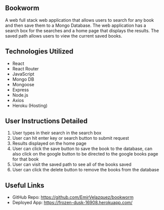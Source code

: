 ## Bookworm

A web full stack web application that allows users to search for any book and then save them to a Mongo Database. The web application has a search box for the searches and a home page that displays the results. The saved path allows users to view the current saved books.

## Technologies Utilized

- React
- React Router
- JavaScript
- Mongo DB
- Mongoose
- Express
- Node.js
- Axios
- Heroku (Hosting)

## User Instructions Detailed

1. User types in their search in the search box
2. User can hit enter key or search button to submit request
3. Results displayed on the home page
4. User can click the save button to save the book to the database, can also click on the google button to be directed to the google books page for that book
5. User can visit the saved path to see all of the books saved
6. User can click the delete button to remove the books from the database

## Useful Links

- GitHub Repo: https://github.com/EmirVelazquez/bookworm
- Deployed App: https://frozen-dusk-16908.herokuapp.com/
